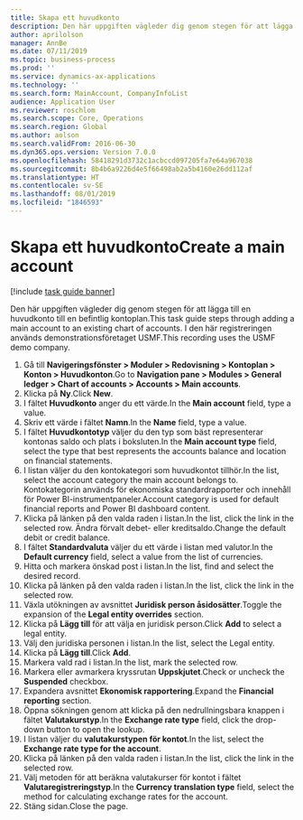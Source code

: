 ```yaml
---
title: Skapa ett huvudkonto
description: Den här uppgiften vägleder dig genom stegen för att lägga till en huvudkonto till en befintlig kontoplan.
author: aprilolson
manager: AnnBe
ms.date: 07/11/2019
ms.topic: business-process
ms.prod: ''
ms.service: dynamics-ax-applications
ms.technology: ''
ms.search.form: MainAccount, CompanyInfoList
audience: Application User
ms.reviewer: roschlom
ms.search.scope: Core, Operations
ms.search.region: Global
ms.author: aolson
ms.search.validFrom: 2016-06-30
ms.dyn365.ops.version: Version 7.0.0
ms.openlocfilehash: 58418291d3732c1acbccd097205fa7e64a967038
ms.sourcegitcommit: 8b4b6a9226d4e5f66498ab2a5b4160e26dd112af
ms.translationtype: HT
ms.contentlocale: sv-SE
ms.lasthandoff: 08/01/2019
ms.locfileid: "1846593"
---
```

# <a name="create-a-main-account"></a><span data-ttu-id="9fb7b-103">Skapa ett huvudkonto</span><span class="sxs-lookup"><span data-stu-id="9fb7b-103">Create a main account</span></span>

[!include [task guide banner](../../includes/task-guide-banner.md)]

<span data-ttu-id="9fb7b-104">Den här uppgiften vägleder dig genom stegen för att lägga till en huvudkonto till en befintlig kontoplan.</span><span class="sxs-lookup"><span data-stu-id="9fb7b-104">This task guide steps through adding a main account to an existing chart of accounts.</span></span> <span data-ttu-id="9fb7b-105">I den här registreringen används demonstrationsföretaget USMF.</span><span class="sxs-lookup"><span data-stu-id="9fb7b-105">This recording uses the USMF demo company.</span></span>  

1. <span data-ttu-id="9fb7b-106">Gå till **Navigeringsfönster > Moduler > Redovisning > Kontoplan > Konton > Huvudkonton**.</span><span class="sxs-lookup"><span data-stu-id="9fb7b-106">Go to **Navigation pane > Modules > General ledger > Chart of accounts > Accounts > Main accounts**.</span></span>
2. <span data-ttu-id="9fb7b-107">Klicka på **Ny**.</span><span class="sxs-lookup"><span data-stu-id="9fb7b-107">Click **New**.</span></span>
3. <span data-ttu-id="9fb7b-108">I fältet **Huvudkonto** anger du ett värde.</span><span class="sxs-lookup"><span data-stu-id="9fb7b-108">In the **Main account** field, type a value.</span></span>
4. <span data-ttu-id="9fb7b-109">Skriv ett värde i fältet **Namn**.</span><span class="sxs-lookup"><span data-stu-id="9fb7b-109">In the **Name** field, type a value.</span></span>
5. <span data-ttu-id="9fb7b-110">I fältet **Huvudkontotyp** väljer du den typ som bäst representerar kontonas saldo och plats i boksluten.</span><span class="sxs-lookup"><span data-stu-id="9fb7b-110">In the **Main account type** field, select the type that best represents the accounts balance and location on financial statements.</span></span>
6. <span data-ttu-id="9fb7b-111">I listan väljer du den kontokategori som huvudkontot tillhör.</span><span class="sxs-lookup"><span data-stu-id="9fb7b-111">In the list, select the account category the main account belongs to.</span></span> <span data-ttu-id="9fb7b-112">Kontokategorin används för ekonomiska standardrapporter och innehåll för Power BI-instrumentpaneler.</span><span class="sxs-lookup"><span data-stu-id="9fb7b-112">Account category is used for default financial reports and Power BI dashboard content.</span></span>  
7. <span data-ttu-id="9fb7b-113">Klicka på länken på den valda raden i listan.</span><span class="sxs-lookup"><span data-stu-id="9fb7b-113">In the list, click the link in the selected row.</span></span> <span data-ttu-id="9fb7b-114">Ändra förvalt debet- eller kreditsaldo.</span><span class="sxs-lookup"><span data-stu-id="9fb7b-114">Change the default debit or credit balance.</span></span>  
8. <span data-ttu-id="9fb7b-115">I fältet **Standardvaluta** väljer du ett värde i listan med valutor.</span><span class="sxs-lookup"><span data-stu-id="9fb7b-115">In the **Default currency** field, select a value from the list of currencies.</span></span>
9. <span data-ttu-id="9fb7b-116">Hitta och markera önskad post i listan.</span><span class="sxs-lookup"><span data-stu-id="9fb7b-116">In the list, find and select the desired record.</span></span>
10. <span data-ttu-id="9fb7b-117">Klicka på länken på den valda raden i listan.</span><span class="sxs-lookup"><span data-stu-id="9fb7b-117">In the list, click the link in the selected row.</span></span>
11. <span data-ttu-id="9fb7b-118">Växla utökningen av avsnittet **Juridisk person åsidosätter**.</span><span class="sxs-lookup"><span data-stu-id="9fb7b-118">Toggle the expansion of the **Legal entity overrides** section.</span></span>
12. <span data-ttu-id="9fb7b-119">Klicka på **Lägg till** för att välja en juridisk person.</span><span class="sxs-lookup"><span data-stu-id="9fb7b-119">Click **Add** to select a legal entity.</span></span>
13. <span data-ttu-id="9fb7b-120">Välj den juridiska personen i listan.</span><span class="sxs-lookup"><span data-stu-id="9fb7b-120">In the list, select the Legal entity.</span></span>
14. <span data-ttu-id="9fb7b-121">Klicka på **Lägg till**.</span><span class="sxs-lookup"><span data-stu-id="9fb7b-121">Click **Add**.</span></span>
15. <span data-ttu-id="9fb7b-122">Markera vald rad i listan.</span><span class="sxs-lookup"><span data-stu-id="9fb7b-122">In the list, mark the selected row.</span></span>
16. <span data-ttu-id="9fb7b-123">Markera eller avmarkera kryssrutan **Uppskjutet**.</span><span class="sxs-lookup"><span data-stu-id="9fb7b-123">Check or uncheck the **Suspended** checkbox.</span></span>
17. <span data-ttu-id="9fb7b-124">Expandera avsnittet **Ekonomisk rapportering**.</span><span class="sxs-lookup"><span data-stu-id="9fb7b-124">Expand the **Financial reporting** section.</span></span>
18. <span data-ttu-id="9fb7b-125">Öppna sökningen genom att klicka på den nedrullningsbara knappen i fältet **Valutakurstyp**.</span><span class="sxs-lookup"><span data-stu-id="9fb7b-125">In the **Exchange rate type** field, click the drop-down button to open the lookup.</span></span>
19. <span data-ttu-id="9fb7b-126">I listan väljer du **valutakurstypen för kontot**.</span><span class="sxs-lookup"><span data-stu-id="9fb7b-126">In the list, select the **Exchange rate type for the account**.</span></span>
20. <span data-ttu-id="9fb7b-127">Klicka på länken på den valda raden i listan.</span><span class="sxs-lookup"><span data-stu-id="9fb7b-127">In the list, click the link in the selected row.</span></span>
21. <span data-ttu-id="9fb7b-128">Välj metoden för att beräkna valutakurser för kontot i fältet **Valutaregistreringstyp**.</span><span class="sxs-lookup"><span data-stu-id="9fb7b-128">In the **Currency translation type** field, select the method for calculating exchange rates for the account.</span></span>
22. <span data-ttu-id="9fb7b-129">Stäng sidan.</span><span class="sxs-lookup"><span data-stu-id="9fb7b-129">Close the page.</span></span>

